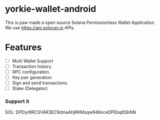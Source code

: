 # yorkie-wallet-android
This is paw made a open source Solana Permissionless Wallet Application. We use https://api.solscan.io APIs.

# Features
- [ ] Multi Wallet Support
- [ ] Transaction history.
- [ ] RPC configuration.
- [ ] Key pair generation
- [ ] Sign and send transactions.
- [ ] Stake (Delegator)

### Support it 

SOL: DPDyr8RCSVAR3EC9dmaAhjRKMsqw946nceDPEbq6SbNN
